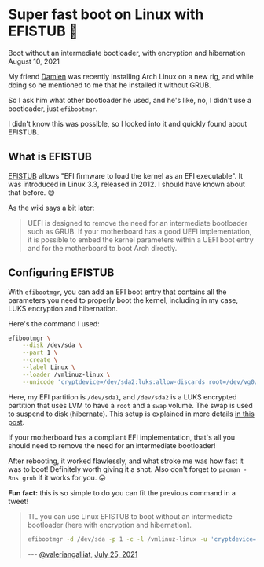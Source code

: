 # Super fast boot on Linux with EFISTUB 🚀
Boot without an intermediate bootloader, with encryption and hibernation  
August 10, 2021

My friend [Damien](https://www.damiengonot.com/) was recently installing
Arch Linux on a new rig, and while doing so he mentioned to me that he
installed it without GRUB.

So I ask him what other bootloader he used, and he's like, no, I didn't
use a bootloader, just `efibootmgr`.

I didn't know this was possible, so I looked into it and quickly found
about EFISTUB.

## What is EFISTUB

[EFISTUB](https://wiki.archlinux.org/title/EFISTUB) allows "EFI firmware
to load the kernel as an EFI executable". It was introduced in Linux
3.3, released in 2012. I should have known about that before. 😅

As the wiki says a bit later:

> UEFI is designed to remove the need for an intermediate bootloader
> such as GRUB. If your motherboard has a good UEFI implementation, it
> is possible to embed the kernel parameters within a UEFI boot entry
> and for the motherboard to boot Arch directly.

## Configuring EFISTUB

With `efibootmgr`, you can add an EFI boot entry that contains all the
parameters you need to properly boot the kernel, including in my case,
LUKS encryption and hibernation.

Here's the command I used:

```sh
efibootmgr \
    --disk /dev/sda \
    --part 1 \
    --create \
    --label Linux \
    --loader /vmlinuz-linux \
    --unicode 'cryptdevice=/dev/sda2:luks:allow-discards root=/dev/vg0/root resume=/dev/vg0/swap rw initrd=\initramfs-linux.img'
```

Here, my EFI partition is `/dev/sda1`, and `/dev/sda2` is a LUKS
encrypted partition that uses LVM to have a `root` and a `swap` volume.
The swap is used to suspend to disk (hibernate). This setup is explained
in more details [in this post](2019/06/arch-linux-laptop-uefi-encrypted-disk-hibernation.md#installation).

If your motherboard has a compliant EFI implementation, that's all you
should need to remove the need for an intermediate bootloader!

After rebooting, it worked flawlessly, and what stroke me was how fast
it was to boot! Definitely worth giving it a shot. Also don't forget to
`pacman -Rns grub` if it works for you. 😛

**Fun fact:** this is so simple to do you can fit the previous command
in a tweet!

> TIL you can use Linux EFISTUB to boot without an intermediate
> bootloader (here with encryption and hibernation).
>
> ```sh
> efibootmgr -d /dev/sda -p 1 -c -l /vmlinuz-linux -u 'cryptdevice=/dev/sda2:luks:allow-discards root=/dev/vg0/root resume=/dev/vg0/swap rw initrd=\initramfs-linux.img'
> ```
>
> --- [@valeriangalliat](https://twitter.com/valeriangalliat), [July 25, 2021](https://twitter.com/valeriangalliat/status/1419304289751678980)
